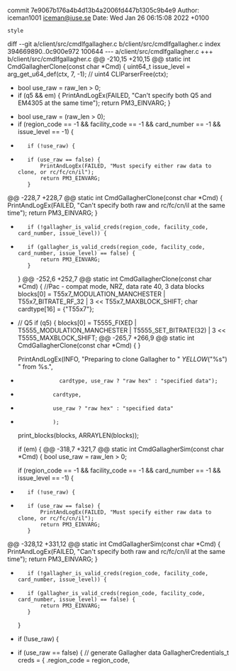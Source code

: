 commit 7e9067b176a4b4d13b4a2006fd447b1305c9b4e9
Author: iceman1001 <iceman@iuse.se>
Date:   Wed Jan 26 06:15:08 2022 +0100

    style

diff --git a/client/src/cmdlfgallagher.c b/client/src/cmdlfgallagher.c
index 394669890..0c900e972 100644
--- a/client/src/cmdlfgallagher.c
+++ b/client/src/cmdlfgallagher.c
@@ -210,15 +210,15 @@ static int CmdGallagherClone(const char *Cmd) {
     uint64_t issue_level = arg_get_u64_def(ctx, 7, -1); // uint4
     CLIParserFree(ctx);
 
-    bool use_raw = raw_len > 0;
-
     if (q5 && em) {
         PrintAndLogEx(FAILED, "Can't specify both Q5 and EM4305 at the same time");
         return PM3_EINVARG;
     }
 
+    bool use_raw = (raw_len > 0);
+
     if (region_code == -1 && facility_code == -1 && card_number == -1 && issue_level == -1) {
-        if (!use_raw) {
+        if (use_raw == false) {
             PrintAndLogEx(FAILED, "Must specify either raw data to clone, or rc/fc/cn/il");
             return PM3_EINVARG;
         }
@@ -228,7 +228,7 @@ static int CmdGallagherClone(const char *Cmd) {
             PrintAndLogEx(FAILED, "Can't specify both raw and rc/fc/cn/il at the same time");
             return PM3_EINVARG;
         }
-        if (!gallagher_is_valid_creds(region_code, facility_code, card_number, issue_level)) {
+        if (gallagher_is_valid_creds(region_code, facility_code, card_number, issue_level) == false) {
             return PM3_EINVARG;
         }
     }
@@ -252,6 +252,7 @@ static int CmdGallagherClone(const char *Cmd) {
     //Pac - compat mode, NRZ, data rate 40, 3 data blocks
     blocks[0] = T55x7_MODULATION_MANCHESTER | T55x7_BITRATE_RF_32 | 3 << T55x7_MAXBLOCK_SHIFT;
     char cardtype[16] = {"T55x7"};
+
     // Q5
     if (q5) {
         blocks[0] = T5555_FIXED | T5555_MODULATION_MANCHESTER | T5555_SET_BITRATE(32) | 3 << T5555_MAXBLOCK_SHIFT;
@@ -265,7 +266,9 @@ static int CmdGallagherClone(const char *Cmd) {
     }
 
     PrintAndLogEx(INFO, "Preparing to clone Gallagher to " _YELLOW_("%s") " from %s.",
-                  cardtype, use_raw ? "raw hex" : "specified data");
+                cardtype,
+                use_raw ? "raw hex" : "specified data"
+                );
     print_blocks(blocks,  ARRAYLEN(blocks));
 
     if (em) {
@@ -318,7 +321,7 @@ static int CmdGallagherSim(const char *Cmd) {
     bool use_raw = raw_len > 0;
 
     if (region_code == -1 && facility_code == -1 && card_number == -1 && issue_level == -1) {
-        if (!use_raw) {
+        if (use_raw == false) {
             PrintAndLogEx(FAILED, "Must specify either raw data to clone, or rc/fc/cn/il");
             return PM3_EINVARG;
         }
@@ -328,12 +331,12 @@ static int CmdGallagherSim(const char *Cmd) {
             PrintAndLogEx(FAILED, "Can't specify both raw and rc/fc/cn/il at the same time");
             return PM3_EINVARG;
         }
-        if (!gallagher_is_valid_creds(region_code, facility_code, card_number, issue_level)) {
+        if (gallagher_is_valid_creds(region_code, facility_code, card_number, issue_level) == false) {
             return PM3_EINVARG;
         }
     }
 
-    if (!use_raw) {
+    if (use_raw == false) {
         // generate Gallagher data
         GallagherCredentials_t creds = {
             .region_code = region_code,
